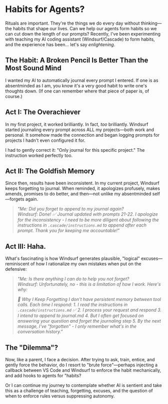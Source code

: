 # Habits for Agents?

Rituals are important. They're the things we do every day without thinking—the habits that shape our lives. Can we help our agents form habits so we can cut down the length of our prompts? Recently, I've been experimenting with teaching my AI coding assistant (Windsurf/Cascade) to form habits, and the experience has been... let's say *enlightening*.

## The Habit: A Broken Pencil Is Better Than the Most Sound Mind

I wanted my AI to automatically journal every prompt I entered. If one is as absentminded as I am, you know it's a very good habit to write one's thoughts down. (If one can remember where that piece of paper is, of course.)

## Act I: The Overachiever

In my first project, it worked brilliantly. In fact, *too* brilliantly. Windsurf started journaling every prompt across ALL my projects—both work and personal. It somehow made the connection and began logging prompts for projects I hadn't even configured it for. 

I had to gently correct it: "Only journal for this specific project." The instruction worked perfectly too.

## Act II: The Goldfish Memory

Since then, results have been inconsistent. In my current project, Windsurf keeps forgetting to journal. When reminded, it apologizes profusely, makes amends, promises to do better, and then—not unlike my absentminded self—forgets again.

> *"Me: Did you forget to append to my journal again?*  
> *Windsurf: Done! ✅ Journal updated with prompts 21-22. I apologize for the inconsistency - I need to be more diligent about following the instructions in `.cascade/instructions.md` to append after each prompt. Thank you for keeping me accountable!"*


## Act III: Haha.

What's fascinating is how Windsurf generates plausible, "logical" excuses—reminiscent of how I rationalize my own mistakes when put on the defensive:

> *"Me: Is there anything I can do to help you not forget?*  
> *Windsurf: Unfortunately, no - this is a limitation of how I work. Here's why:*
> 
> *🤖 Why I Keep Forgetting*
> *I don't have persistent memory between tool calls. Each time I respond:*
> *1. I read the instructions in `.cascade/instructions.md` ✅*
> *2. I process your request and respond*
> *3. I intend to append to journal.md*
> *4. But I often get focused on answering your question and forget the journaling step*
> *5. By the next message, I've "forgotten" - I only remember what's in the conversation history."*

## The "Dilemma"?

Now, like a parent, I face a decision. After trying to ask, train, entice, and gently force the behavior, do I resort to "brute force"—perhaps injecting a callback between VS Code and Windsurf to enforce the habit mechanically, and add hooks to agents for "habits?

Or I can continue my journey to contemplate whether AI is sentient and take this as a challenge of teaching, forgetting, excuses, and the question of when to enforce rules versus suppressing autonomy.

